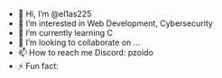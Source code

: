 - 👋 Hi, I’m @el1as225
- 👀 I’m interested in Web Development, Cybersecurity
- 🌱 I’m currently learning C
- 💞️ I’m looking to collaborate on ...
- 📫 How to reach me Discord: pzoido
- ⚡ Fun fact: 

<!---
el1as225/el1as225 is a ✨ special ✨ repository because its `README.md` (this file) appears on your GitHub profile.
You can click the Preview link to take a look at your changes.
--->
